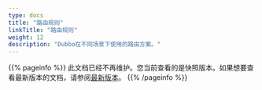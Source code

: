 ```yaml
---
type: docs
title: "路由规则"
linkTitle: "路由规则"
weight: 12
description: "Dubbo在不同场景下使用的路由方案。"
---
```


{{% pageinfo %}} 此文档已经不再维护。您当前查看的是快照版本。如果想要查看最新版本的文档，请参阅[最新版本](/zh/docs3-v2/java-sdk/advanced-features-and-usage/traffic/mesh-style/)。
{{% /pageinfo %}}

